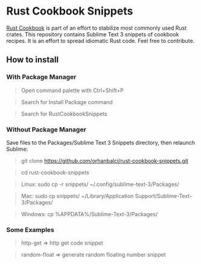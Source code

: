 # Rust Cookbook Snippets
[Rust Cookbook](https://brson.github.io/rust-cookbook/intro.html) is part of an effort to stabilize most commonly used Rust crates.
This repository contains Sublime Text 3 snippets of cookbook recipes. It is an effort to spread idiomatic Rust code. Feel free to contribute. 

## How to install
### With Package Manager
>Open command palette with Ctrl+Shift+P

>Search for Install Package command

>Search for RustCookbookSnippets

### Without Package Manager

Save files to the Packages/Sublime Text 3 Snippets directory, then relaunch Sublime:

>git clone https://github.com/orhanbalci/rust-cookbook-snippets.git

>cd rust-cookbook-snippets

>Linux: sudo cp -r snippets/ ~/.config/sublime-text-3/Packages/

>Mac: sudo cp snippets/ ~/Library/Application Support/Sublime-Text-3/Packages/

>Windows: cp %APPDATA%/Sublime-Text-3/Packages/

### Some Examples
>http-get => http get code snippet

>random-float => generate random floating number snippet
